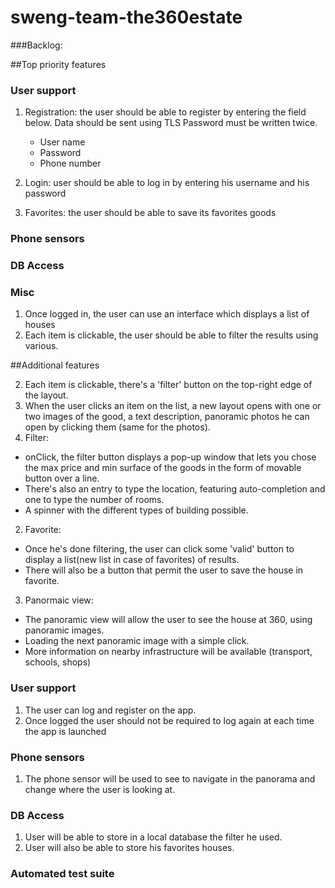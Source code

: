 # sweng-team-the360estate

###Backlog:

##Top priority features

### User support

  1. Registration: the user should be able to register by entering the field below. Data should be sent using TLS
     Password must be written twice.
      * User name
      * Password
      * Phone number
      
  2. Login: user should be able to log in by entering his username and his password

  3. Favorites: the user should be able to save its favorites goods
  

### Phone sensors

### DB Access

### Misc

  1. Once logged in, the user can use an interface which displays a list of houses
  2. Each item is clickable, the user should be able to filter the results using various.

##Additional features
  
 2. Each item is clickable, there's a 'filter' button on the top-right edge of the layout. 
 10. When the user clicks an item on the list, a new layout opens with one or two images of the good, a text description, panoramic photos he can open by clicking them (same for the photos).
 1. Filter:
  * onClick, the filter button displays a pop-up window that lets you chose the max price and min surface of the goods in the form of movable button over a line.  
  * There's also an entry to type the location, featuring auto-completion and one to type the number of rooms.    
  * A spinner with the different types of building possible.  
 2. Favorite:
  *   Once he's done filtering, the user can click some 'valid' button to display a list(new list in case of favorites) of results.
  *   There will also be a button that permit the user to save the house in favorite. 
 3. Panormaic view:
  * The panoramic view will allow the user to see the house at 360, using panoramic images.
  * Loading the next panoramic image with a simple click. 
  * More information on nearby infrastructure will be available (transport, schools, shops)

  
### User support
  
  1. The user can log and register on the app.
  1. Once logged the user should not be required to log again at each time the app is launched
 
  
### Phone sensors

 1. The phone sensor will be used to see to navigate in the panorama and change where the user is looking at.
 
### DB Access

  1. User will be able to store in a local database the filter he used.
  2. User will also be able to store his favorites houses.
  
### Automated test suite  


 

  




  
 


